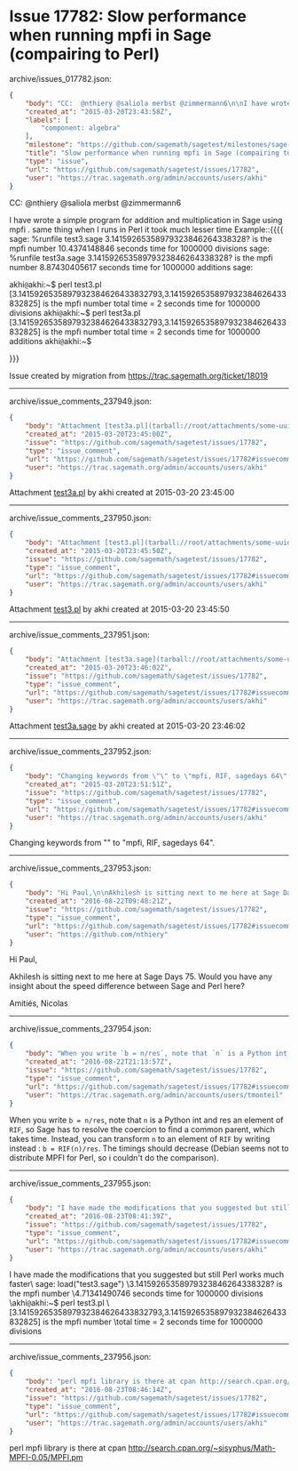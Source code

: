 # Issue 17782: Slow performance when running mpfi in Sage (compairing to Perl)

archive/issues_017782.json:
```json
{
    "body": "CC:  @nthiery @saliola merbst @zimmermann6\n\nI have wrote a simple program for addition and multiplication in Sage  using mpfi . same thing when I runs in Perl it took much lesser time\nExample::{{{{\nsage: %runfile test3.sage\n3.14159265358979323846264338328? is the mpfi number \n10.4374148846 seconds time for  1000000 divisions\nsage: %runfile test3a.sage\n3.14159265358979323846264338328? is the mpfi number \n8.87430405617 seconds time for  1000000 additions\nsage: \n\n\nakhi`@`akhi:~$ perl test3.pl\n[3.1415926535897932384626433832793,3.1415926535897932384626433832825] is the mpfi number\ntotal time =  2 seconds time for  1000000 divisions \nakhi`@`akhi:~$ perl test3a.pl\n[3.1415926535897932384626433832793,3.1415926535897932384626433832825] is the mpfi number\ntotal time =  2 seconds time for  1000000 additions \nakhi`@`akhi:~$ \n\n\n\n\n}}}\n\nIssue created by migration from https://trac.sagemath.org/ticket/18019\n\n",
    "created_at": "2015-03-20T23:43:58Z",
    "labels": [
        "component: algebra"
    ],
    "milestone": "https://github.com/sagemath/sagetest/milestones/sage-6.6",
    "title": "Slow performance when running mpfi in Sage (compairing to Perl)",
    "type": "issue",
    "url": "https://github.com/sagemath/sagetest/issues/17782",
    "user": "https://trac.sagemath.org/admin/accounts/users/akhi"
}
```
CC:  @nthiery @saliola merbst @zimmermann6

I have wrote a simple program for addition and multiplication in Sage  using mpfi . same thing when I runs in Perl it took much lesser time
Example::{{{{
sage: %runfile test3.sage
3.14159265358979323846264338328? is the mpfi number 
10.4374148846 seconds time for  1000000 divisions
sage: %runfile test3a.sage
3.14159265358979323846264338328? is the mpfi number 
8.87430405617 seconds time for  1000000 additions
sage: 


akhi`@`akhi:~$ perl test3.pl
[3.1415926535897932384626433832793,3.1415926535897932384626433832825] is the mpfi number
total time =  2 seconds time for  1000000 divisions 
akhi`@`akhi:~$ perl test3a.pl
[3.1415926535897932384626433832793,3.1415926535897932384626433832825] is the mpfi number
total time =  2 seconds time for  1000000 additions 
akhi`@`akhi:~$ 




}}}

Issue created by migration from https://trac.sagemath.org/ticket/18019





---

archive/issue_comments_237949.json:
```json
{
    "body": "Attachment [test3a.pl](tarball://root/attachments/some-uuid/ticket18019/test3a.pl) by akhi created at 2015-03-20 23:45:00",
    "created_at": "2015-03-20T23:45:00Z",
    "issue": "https://github.com/sagemath/sagetest/issues/17782",
    "type": "issue_comment",
    "url": "https://github.com/sagemath/sagetest/issues/17782#issuecomment-237949",
    "user": "https://trac.sagemath.org/admin/accounts/users/akhi"
}
```

Attachment [test3a.pl](tarball://root/attachments/some-uuid/ticket18019/test3a.pl) by akhi created at 2015-03-20 23:45:00



---

archive/issue_comments_237950.json:
```json
{
    "body": "Attachment [test3.pl](tarball://root/attachments/some-uuid/ticket18019/test3.pl) by akhi created at 2015-03-20 23:45:50",
    "created_at": "2015-03-20T23:45:50Z",
    "issue": "https://github.com/sagemath/sagetest/issues/17782",
    "type": "issue_comment",
    "url": "https://github.com/sagemath/sagetest/issues/17782#issuecomment-237950",
    "user": "https://trac.sagemath.org/admin/accounts/users/akhi"
}
```

Attachment [test3.pl](tarball://root/attachments/some-uuid/ticket18019/test3.pl) by akhi created at 2015-03-20 23:45:50



---

archive/issue_comments_237951.json:
```json
{
    "body": "Attachment [test3a.sage](tarball://root/attachments/some-uuid/ticket18019/test3a.sage) by akhi created at 2015-03-20 23:46:02",
    "created_at": "2015-03-20T23:46:02Z",
    "issue": "https://github.com/sagemath/sagetest/issues/17782",
    "type": "issue_comment",
    "url": "https://github.com/sagemath/sagetest/issues/17782#issuecomment-237951",
    "user": "https://trac.sagemath.org/admin/accounts/users/akhi"
}
```

Attachment [test3a.sage](tarball://root/attachments/some-uuid/ticket18019/test3a.sage) by akhi created at 2015-03-20 23:46:02



---

archive/issue_comments_237952.json:
```json
{
    "body": "Changing keywords from \"\" to \"mpfi, RIF, sagedays 64\".",
    "created_at": "2015-03-20T23:51:51Z",
    "issue": "https://github.com/sagemath/sagetest/issues/17782",
    "type": "issue_comment",
    "url": "https://github.com/sagemath/sagetest/issues/17782#issuecomment-237952",
    "user": "https://trac.sagemath.org/admin/accounts/users/akhi"
}
```

Changing keywords from "" to "mpfi, RIF, sagedays 64".



---

archive/issue_comments_237953.json:
```json
{
    "body": "Hi Paul,\n\nAkhilesh is sitting next to me here at Sage Days 75. Would you have any insight about the speed difference between Sage and Perl here?\n\nAmiti\u00e9s,\n                                Nicolas",
    "created_at": "2016-08-22T09:48:21Z",
    "issue": "https://github.com/sagemath/sagetest/issues/17782",
    "type": "issue_comment",
    "url": "https://github.com/sagemath/sagetest/issues/17782#issuecomment-237953",
    "user": "https://github.com/nthiery"
}
```

Hi Paul,

Akhilesh is sitting next to me here at Sage Days 75. Would you have any insight about the speed difference between Sage and Perl here?

Amitiés,
                                Nicolas



---

archive/issue_comments_237954.json:
```json
{
    "body": "When you write `b = n/res`, note that `n` is a Python int and res an element of `RIF`, so Sage has to resolve the coercion to find a common parent, which takes time. Instead, you can transform `n` to an element of `RIF` by writing instead : `b = RIF(n)/res`. The timings should decrease (Debian seems not to distribute MPFI for Perl, so i couldn't do the comparison).",
    "created_at": "2016-08-22T21:13:57Z",
    "issue": "https://github.com/sagemath/sagetest/issues/17782",
    "type": "issue_comment",
    "url": "https://github.com/sagemath/sagetest/issues/17782#issuecomment-237954",
    "user": "https://trac.sagemath.org/admin/accounts/users/tmonteil"
}
```

When you write `b = n/res`, note that `n` is a Python int and res an element of `RIF`, so Sage has to resolve the coercion to find a common parent, which takes time. Instead, you can transform `n` to an element of `RIF` by writing instead : `b = RIF(n)/res`. The timings should decrease (Debian seems not to distribute MPFI for Perl, so i couldn't do the comparison).



---

archive/issue_comments_237955.json:
```json
{
    "body": "I have made the modifications that you suggested but still Perl works much faster\\\\\nsage: load(\"test3.sage\")\n\\\\3.14159265358979323846264338328? is the mpfi number \n\\\\4.71341490746 seconds time for  1000000 divisions\n\\\\akhi`@`akhi:~$ perl test3.pl\n\\\\[3.1415926535897932384626433832793,3.1415926535897932384626433832825] is the mpfi number\n\\\\total time =  2 seconds time for  1000000 divisions",
    "created_at": "2016-08-23T08:41:39Z",
    "issue": "https://github.com/sagemath/sagetest/issues/17782",
    "type": "issue_comment",
    "url": "https://github.com/sagemath/sagetest/issues/17782#issuecomment-237955",
    "user": "https://trac.sagemath.org/admin/accounts/users/akhi"
}
```

I have made the modifications that you suggested but still Perl works much faster\\
sage: load("test3.sage")
\\3.14159265358979323846264338328? is the mpfi number 
\\4.71341490746 seconds time for  1000000 divisions
\\akhi`@`akhi:~$ perl test3.pl
\\[3.1415926535897932384626433832793,3.1415926535897932384626433832825] is the mpfi number
\\total time =  2 seconds time for  1000000 divisions



---

archive/issue_comments_237956.json:
```json
{
    "body": "perl mpfi library is there at cpan http://search.cpan.org/~sisyphus/Math-MPFI-0.05/MPFI.pm",
    "created_at": "2016-08-23T08:46:14Z",
    "issue": "https://github.com/sagemath/sagetest/issues/17782",
    "type": "issue_comment",
    "url": "https://github.com/sagemath/sagetest/issues/17782#issuecomment-237956",
    "user": "https://trac.sagemath.org/admin/accounts/users/akhi"
}
```

perl mpfi library is there at cpan http://search.cpan.org/~sisyphus/Math-MPFI-0.05/MPFI.pm
